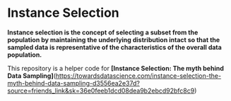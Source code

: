 #  Instance Selection

**Instance selection is the concept of selecting a subset from the population by maintaining the underlying distribution intact so that the sampled data is representative of the characteristics of the overall data population.**

This repository is a helper code for **[Instance Selection: The myth behind Data Sampling]**(https://towardsdatascience.com/instance-selection-the-myth-behind-data-sampling-d3556ea2e37d?source=friends_link&sk=36e0feeb1dcd08dea9b2ebcd92bfc8c9)

